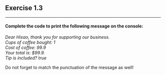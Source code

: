 ## Exercise 1.3

***

#### Complete the code to print the following message on the console:

*Dear Hisao, thank you for supporting our business.*<br>
*Cups of coffee bought: 1*<br>
*Cost of coffee: 99.9*<br>
*Your total is: $99.9.*<br>
*Tip is included? true*

<div class="hint">
  Do not forget to match the punctuation of the message as well!
</div>